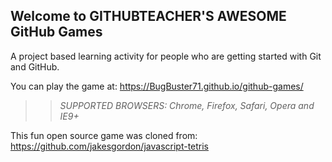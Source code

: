 ## Welcome to GITHUBTEACHER'S AWESOME GitHub Games

A project based learning activity for people who are getting started with Git and GitHub.

You can play the game at: https://BugBuster71.github.io/github-games/

>> _*SUPPORTED BROWSERS*: Chrome, Firefox, Safari, Opera and IE9+_

This fun open source game was cloned from: https://github.com/jakesgordon/javascript-tetris
